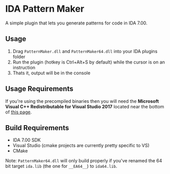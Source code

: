 # IDA Pattern Maker
A simple plugin that lets you generate patterns for code in IDA 7.00. 


## Usage
1) Drag `PatternMaker.dll` and `PatternMaker64.dll` into your IDA plugins folder
2) Run the plugin (hotkey is Ctrl+Alt+S by default) while the cursor is on an instruction
3) Thats it, output will be in the console

## Usage Requirements
If you're using the precompiled binaries then you will need the __Microsoft Visual C++ Redistributable for Visual Studio 2017__ located near the bottom of [this page](https://www.visualstudio.com/downloads/).

## Build Requirements
* IDA 7.00 SDK 
* Visual Studio (cmake projects are currently pretty specific to VS)
* CMake

Note: `PatternMaker64.dll` will only build properly if you've renamed the 64 bit target `ida.lib` (the one for `__EA64__`) to `ida64.lib`.

